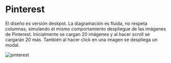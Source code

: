 # Pinterest
El diseño es versión deskpot. La diagramación es fluida, no respeta columnas, simulando el mismo comportamiento despliegue de las imágenes de Pinterest. Inicialmente se cargan 20 imágenes y al hacer scroll se cargarán 20 más. También al hacer click en una imagen se despliega un modal.

![pinterest](https://user-images.githubusercontent.com/37467124/47403679-be834780-d720-11e8-87d6-37eb99a9da9d.png)

